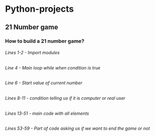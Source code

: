 # Python-projects

## 21 Number game

### How to build a 21 number game?

###### Lines 1-2 - Import modules

###### Line 4 - Main loop while when condition is true

###### Line 6 - Start value of current number

###### Lines 8-11 - condition telling us if it is computer or real user

###### Lines 13-51 - main code with all elements

###### Lines 53-59 - Part of code asking us if we want to end the game or not


